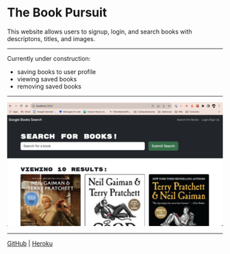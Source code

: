 # The Book Pursuit
This website allows users to signup, login, and search books with descriptons, titles, and images.  
____   
Currently under construction: 
- saving books to user profile
- viewing saved books
- removing saved books
______
![Image of the book pursuit website](./Assets/book-pursuit-sample.png)
______
[GitHub](https://github.com/ashtreid/the-book-pursuit) | [Heroku]()
